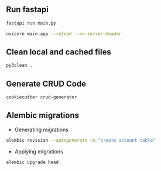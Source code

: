 ## Run fastapi
```bash
fastapi run main.py
```

```bash
uvicorn main:app --reload --no-server-header
```

## Clean local and cached files
```bash
py3clean .
```

## Generate CRUD Code
```bash
cookiecutter crud-generator
```

## Alembic migrations

- Generating migrations
```bash
alembic revision --autogenerate -m "create account table"
```

- Applying migrations
```bash
alembic upgrade head
```